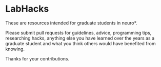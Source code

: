 # LabHacks

These are resources intended for graduate students in neuro\*. 

Please submit pull requests for guidelines, advice, programming tips, researching hacks, anything else you have learned over the years as a graduate student and what you think others would have benefited from knowing. 

Thanks for your contributions. 
